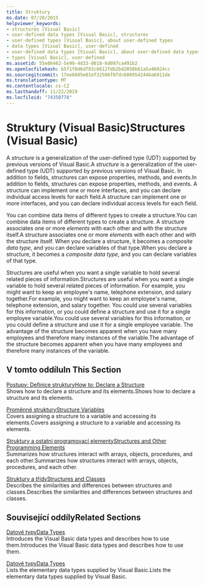 ```yaml
---
title: Struktury
ms.date: 07/20/2015
helpviewer_keywords:
- structures [Visual Basic]
- user-defined data types [Visual Basic], structures
- user-defined types [Visual Basic], about user-defined types
- data types [Visual Basic], user-defined
- user-defined data types [Visual Basic], about user-defined data types
- types [Visual Basic], user-defined
ms.assetid: 55e86462-5e99-4d33-8018-6d097ca491b2
ms.openlocfilehash: b5f1f8d6d783c6612fdb2bd2058b61a5a46024cc
ms.sourcegitcommit: 17ee6605e01ef32506f8fdc686954244ba6911de
ms.translationtype: MT
ms.contentlocale: cs-CZ
ms.lasthandoff: 11/22/2019
ms.locfileid: "74350778"
---
```

# <a name="structures-visual-basic"></a><span data-ttu-id="5195a-102">Struktury (Visual Basic)</span><span class="sxs-lookup"><span data-stu-id="5195a-102">Structures (Visual Basic)</span></span>
<span data-ttu-id="5195a-103">A *structure* is a generalization of the user-defined type (UDT) supported by previous versions of Visual Basic.</span><span class="sxs-lookup"><span data-stu-id="5195a-103">A *structure* is a generalization of the user-defined type (UDT) supported by previous versions of Visual Basic.</span></span> <span data-ttu-id="5195a-104">In addition to fields, structures can expose properties, methods, and events.</span><span class="sxs-lookup"><span data-stu-id="5195a-104">In addition to fields, structures can expose properties, methods, and events.</span></span> <span data-ttu-id="5195a-105">A structure can implement one or more interfaces, and you can declare individual access levels for each field.</span><span class="sxs-lookup"><span data-stu-id="5195a-105">A structure can implement one or more interfaces, and you can declare individual access levels for each field.</span></span>  
  
 <span data-ttu-id="5195a-106">You can combine data items of different types to create a structure.</span><span class="sxs-lookup"><span data-stu-id="5195a-106">You can combine data items of different types to create a structure.</span></span> <span data-ttu-id="5195a-107">A structure associates one or more *elements* with each other and with the structure itself.</span><span class="sxs-lookup"><span data-stu-id="5195a-107">A structure associates one or more *elements* with each other and with the structure itself.</span></span> <span data-ttu-id="5195a-108">When you declare a structure, it becomes a *composite data type*, and you can declare variables of that type.</span><span class="sxs-lookup"><span data-stu-id="5195a-108">When you declare a structure, it becomes a *composite data type*, and you can declare variables of that type.</span></span>  
  
 <span data-ttu-id="5195a-109">Structures are useful when you want a single variable to hold several related pieces of information.</span><span class="sxs-lookup"><span data-stu-id="5195a-109">Structures are useful when you want a single variable to hold several related pieces of information.</span></span> <span data-ttu-id="5195a-110">For example, you might want to keep an employee's name, telephone extension, and salary together.</span><span class="sxs-lookup"><span data-stu-id="5195a-110">For example, you might want to keep an employee's name, telephone extension, and salary together.</span></span> <span data-ttu-id="5195a-111">You could use several variables for this information, or you could define a structure and use it for a single employee variable.</span><span class="sxs-lookup"><span data-stu-id="5195a-111">You could use several variables for this information, or you could define a structure and use it for a single employee variable.</span></span> <span data-ttu-id="5195a-112">The advantage of the structure becomes apparent when you have many employees and therefore many instances of the variable.</span><span class="sxs-lookup"><span data-stu-id="5195a-112">The advantage of the structure becomes apparent when you have many employees and therefore many instances of the variable.</span></span>  
  
## <a name="in-this-section"></a><span data-ttu-id="5195a-113">V tomto oddílu</span><span class="sxs-lookup"><span data-stu-id="5195a-113">In This Section</span></span>  
 [<span data-ttu-id="5195a-114">Postupy: Definice struktury</span><span class="sxs-lookup"><span data-stu-id="5195a-114">How to: Declare a Structure</span></span>](../../../../visual-basic/programming-guide/language-features/data-types/how-to-declare-a-structure.md)  
 <span data-ttu-id="5195a-115">Shows how to declare a structure and its elements.</span><span class="sxs-lookup"><span data-stu-id="5195a-115">Shows how to declare a structure and its elements.</span></span>  
  
 [<span data-ttu-id="5195a-116">Proměnné struktury</span><span class="sxs-lookup"><span data-stu-id="5195a-116">Structure Variables</span></span>](../../../../visual-basic/programming-guide/language-features/data-types/structure-variables.md)  
 <span data-ttu-id="5195a-117">Covers assigning a structure to a variable and accessing its elements.</span><span class="sxs-lookup"><span data-stu-id="5195a-117">Covers assigning a structure to a variable and accessing its elements.</span></span>  
  
 [<span data-ttu-id="5195a-118">Struktury a ostatní programovací elementy</span><span class="sxs-lookup"><span data-stu-id="5195a-118">Structures and Other Programming Elements</span></span>](../../../../visual-basic/programming-guide/language-features/data-types/structures-and-other-programming-elements.md)  
 <span data-ttu-id="5195a-119">Summarizes how structures interact with arrays, objects, procedures, and each other.</span><span class="sxs-lookup"><span data-stu-id="5195a-119">Summarizes how structures interact with arrays, objects, procedures, and each other.</span></span>  
  
 [<span data-ttu-id="5195a-120">Struktury a třídy</span><span class="sxs-lookup"><span data-stu-id="5195a-120">Structures and Classes</span></span>](../../../../visual-basic/programming-guide/language-features/data-types/structures-and-classes.md)  
 <span data-ttu-id="5195a-121">Describes the similarities and differences between structures and classes.</span><span class="sxs-lookup"><span data-stu-id="5195a-121">Describes the similarities and differences between structures and classes.</span></span>  
  
## <a name="related-sections"></a><span data-ttu-id="5195a-122">Související oddíly</span><span class="sxs-lookup"><span data-stu-id="5195a-122">Related Sections</span></span>  
 [<span data-ttu-id="5195a-123">Datové typy</span><span class="sxs-lookup"><span data-stu-id="5195a-123">Data Types</span></span>](../../../../visual-basic/programming-guide/language-features/data-types/index.md)  
 <span data-ttu-id="5195a-124">Introduces the Visual Basic data types and describes how to use them.</span><span class="sxs-lookup"><span data-stu-id="5195a-124">Introduces the Visual Basic data types and describes how to use them.</span></span>  
  
 [<span data-ttu-id="5195a-125">Datové typy</span><span class="sxs-lookup"><span data-stu-id="5195a-125">Data Types</span></span>](../../../../visual-basic/language-reference/data-types/index.md)  
 <span data-ttu-id="5195a-126">Lists the elementary data types supplied by Visual Basic.</span><span class="sxs-lookup"><span data-stu-id="5195a-126">Lists the elementary data types supplied by Visual Basic.</span></span>
